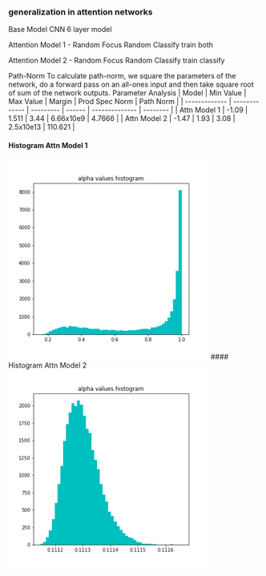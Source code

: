 ### generalization in attention networks

Base Model CNN 6 layer model

Attention Model 1 - Random Focus Random Classify train both

Attention Model 2 - Random Focus Random Classify train classify

<!---| Model        | Train Accuracy | Test Accuracy |
| ------------ | -------------- |  ------------ |
| Attn Model 1 |    99          |  91           |
| Attn Model 2 |    99          |  41           |--->

Path-Norm To calculate path-norm, we square the parameters of the network, do a forward pass on
an all-ones input and then take square root of sum of the network outputs.
Parameter Analysis 
|  Model        |  Min Value    | Max Value | Margin  | Prod Spec Norm | Path Norm |
| ------------- | ------------- | --------- | ------  | -------------- | --------  |
| Attn Model 1  |  -1.09        |  1.511    |    3.44 | 6.66x10e9      |   4.7666  |
| Attn Model 2  | -1.47         |  1.93     |  3.08   | 2.5x10e13      |   110.621 |

#### Histogram Attn Model 1
<img src= attention_model_1_hist.png width="400">  
#### Histogram Attn Model 2
<img src= attention_model_2_hist.png width="400">  
